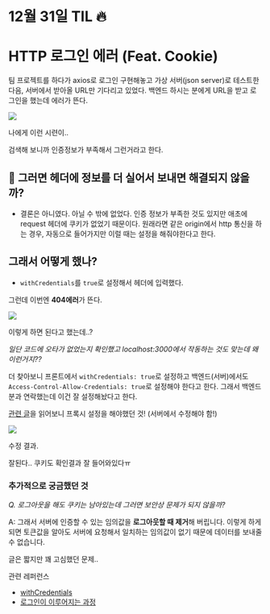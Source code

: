 # 12월 31일 TIL 🔥
# HTTP 로그인 에러 (Feat. Cookie)

팀 프로젝트를 하다가 axios로 로그인 구현해놓고 가상 서버(json server)로 테스트한 다음, 서버에서 받아올 URL만 기다리고 있었다. 백엔드 하시는 분에게 URL을 받고 로그인을 했는데 에러가 뜬다.

![](https://images.velog.io/images/originxh/post/bce2dad8-a3dc-4a14-8f0d-06b483433530/%E1%84%89%E1%85%B3%E1%84%8F%E1%85%B3%E1%84%85%E1%85%B5%E1%86%AB%E1%84%89%E1%85%A3%E1%86%BA%202021-12-31%2015.09.51.png)

나에게 이런 시련이..

검색해 보니까 인증정보가 부족해서 그런거라고 한다.

## 🤔 그러면 헤더에 정보를 더 실어서 보내면 해결되지 않을까?

- 결론은 아니였다. 아닐 수 밖에 없었다. 인증 정보가 부족한 것도 있지만 애초에 request 헤더에 쿠키가 없었기 때문이다. 원래라면 같은 origin에서 http 통신을 하는 경우, 자동으로 들어가지만 이럴 때는 설정을 해줘야한다고 한다.

## 그래서 어떻게 했나?

- `withCredentials`를 `true`로 설정해서 헤더에 입력했다.

 그런데 이번엔 **404에러**가 뜬다.

![](https://images.velog.io/images/originxh/post/943a09fb-91e9-45ee-b1d6-61740ed52fe9/what404.jpg)

이렇게 하면 된다고 했는데..?

 *일단 코드에 오타가 없었는지 확인했고 localhost:3000에서 작동하는 것도 맞는데 왜 이런거지??*

더 찾아보니 프론트에서 `withCredentials: true`로 설정하고 백엔드(서버)에서도 `Access-Control-Allow-Credentials: true`로 설정해야 한다고 한다. 그래서 백엔드 분과 연락했는데 이건 잘 설정해놨다고 한다.

 [관련 글](https://stackoverflow.com/questions/44039069/express-session-secure-cookies-not-working)을 읽어보니 프록시 설정을 해야했던 것! (서버에서 수정해야 함!)

![](https://images.velog.io/images/originxh/post/ac9bd0e6-135c-43d1-9dc2-1f815bb265ee/%E1%84%89%E1%85%B3%E1%84%8F%E1%85%B3%E1%84%85%E1%85%B5%E1%86%AB%E1%84%89%E1%85%A3%E1%86%BA%202021-12-31%2015.58.13.png)

 수정 결과.

잘된다.. 쿠키도 확인결과 잘 들어와있다ㅠ

### 추가적으로 궁금했던 것

*Q. 로그아웃을 해도 쿠키는 남아있는데 그러면 보안상 문제가 되지 않을까?*

A: 그래서 서버에 인증할 수 있는 임의값을 **로그아웃할 때 제거**해 버립니다. 이렇게 하게 되면 토큰값을 알아도 서버에 요청해서 일치하는 임의값이 없기 때문에 데이터를 보내줄 수 없습니다.

 글은 짧지만 꽤 고심했던 문제..
 
관련 레퍼런스

- [withCredentials](https://kosaf04pyh.tistory.com/152)
- [로그인이 이루어지는 과정](https://velog.io/@yaytomato/%ED%94%84%EB%A1%A0%ED%8A%B8%EC%97%90%EC%84%9C-%EC%95%88%EC%A0%84%ED%95%98%EA%B2%8C-%EB%A1%9C%EA%B7%B8%EC%9D%B8-%EC%B2%98%EB%A6%AC%ED%95%98%EA%B8%B0#-%EB%A1%9C%EA%B7%B8%EC%9D%B8%EC%9D%80-%EC%96%B4%EB%96%BB%EA%B2%8C-%EC%9D%B4%EB%A3%A8%EC%96%B4%EC%A7%80%EB%82%98)